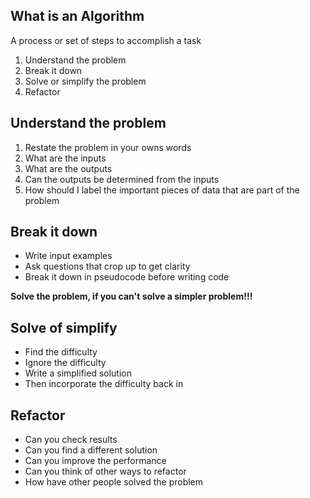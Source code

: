 ## What is an Algorithm

A process or set of steps to accomplish a task

1. Understand the problem
2. Break it down
3. Solve or simplify the problem
4. Refactor

## Understand the problem

1. Restate the problem in your owns words
2. What are the inputs
3. What are the outputs
4. Can the outputs be determined from the inputs
5. How should I label the important pieces of data that are part of the problem

## Break it down

- Write input examples
- Ask questions that crop up to get clarity
- Break it down in pseudocode before writing code

**Solve the problem, if you can't solve a simpler problem!!!**

## Solve of simplify

- Find the difficulty
- Ignore the difficulty
- Write a simplified solution
- Then incorporate the difficulty back in

## Refactor

- Can you check results
- Can you find a different solution
- Can you improve the performance
- Can you think of other ways to refactor
- How have other people solved the problem
